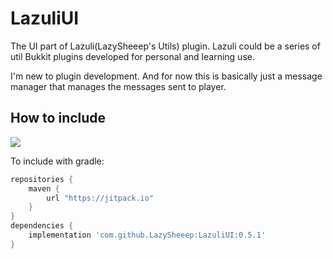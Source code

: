 # LazuliUI

The UI part of Lazuli(LazySheeep's Utils) plugin. Lazuli could be a series of util Bukkit plugins developed for personal and learning use.

I'm new to plugin development. And for now this is basically just a message manager that manages the messages sent to player.

## How to include
[![](https://jitpack.io/v/LazySheeep/LazuliUI.svg)](https://jitpack.io/#LazySheeep/LazuliUI)

To include with gradle:
```groovy
repositories {
    maven {
        url "https://jitpack.io"
    }
}
dependencies {
    implementation 'com.github.LazySheeep:LazuliUI:0.5.1'
}
```